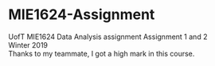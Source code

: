 # MIE1624-Assignment
UofT MIE1624 Data Analysis assignment
Assignment 1 and 2\
Winter 2019\
Thanks to my teammate, I got a high mark in this course.

